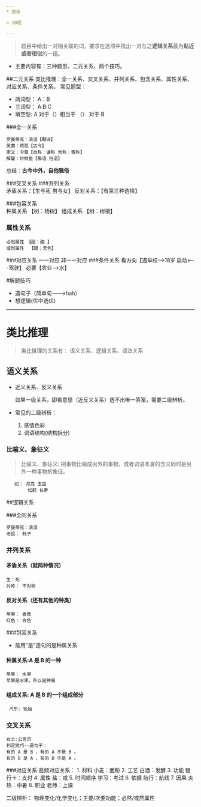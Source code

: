```yaml
---
* 熟练

> 10题

---
```

>题目中给出一对相关联的词，要求在选项中找出一对与之**逻辑关系**最为**贴近或者相似**的一组。

* 主要内容有：三种题型、二元关系、两个技巧。

##二元关系
类比推理：全一关系、交叉关系、并列关系、包含关系、属性关系、对应关系、条件关系。
常见题型： 
* 两词型： A：B
* 三词型： A:B:C
* 填空型: A 对于（）相当于 （） 对于 B



###全一关系
    
    罗曼蒂克：浪漫【翻译】
    芙蕖：荷花【古今】
    家父：令尊【自称：谦称 他称：敬称】
    解雇：炒鱿鱼【雅语 俗语】
    
总结：**古今中外，自他雅俗**
    
###交叉关系
###并列关系    
    矛盾关系：【生与死 男与女】
    反对关系：【有第三种选择】
    
###包容关系    
    种属关系  【树：杨树】
    组成关系  【树：树根】
    
### 属性关系
    必然属性 【醋：酸 】
    或然属性  【醋：无色】
    
###对应关系
    一一对应
    非一一对应
###条件关系
    看方向【选举权-->18岁     启动<---驾驶】
    必要【农业-->水】
    
    
#解题技巧
* 造句子（简单句---\>hah）
* 想逻辑(优中选优)
-----------------------------------------

# 类比推理
> 类比推理的关系有： 语义关系、逻辑关系、语法关系

## 语义关系
* 近义关系、反义关系

    如果一级关系，即看意思（近反义关系）选不出唯一答案，需要二级辨析。
    
* 常见的二级辨析：
     1. 感情色彩
     2. 词语结构(结构拆分)
     
 ###  比喻义、象征义
 
 >比喻义、象征义: 把事物比喻成另外的事物，或者词语本身的含义同时是另外一种事物的象征。
     
       如： 月亮 玉盘
            松鹤 长寿
            
##逻辑关系

###全同关系

    罗曼蒂克：浪漫
    老鼠： 耗子
    
### 并列关系
#### 矛盾关系（就两种情况）
    生：死
    对称： 不对称   
#### 反对关系（还有其他的种类）
    苹果： 香蕉
    红色： 白色
   
###包容关系
* 能用”是“造句的是种属关系

#### 种属关系:A 是 B 的一种
    苹果： 水果
    苹果是水果，所以是种属
#### 组成关系:    A 是 B 的一个组成部分  
     汽车: 轮胎
     
### 交叉关系
    女士:公务员
    判定技巧--造句子：
    有的 A 是 B ，有的 A 不是 B 。
    有的 B 是 A ，有的 B 不是 A 。
      
###对应关系
    高频对应关系：
    1. 材料        小麦：面粉
    2. 工艺        白酒：发酵
    3. 功能        银行卡：支付
    4. 属性         盐：咸
    5. 时间顺序     学习：考试
    6. 依据         航行：航线
    7. 因果         炎热：中暑
    8. 职业        老师：上课
 
 二级辨析： 物理变化/化学变化；主要/次要功能；必然/或然属性
 





